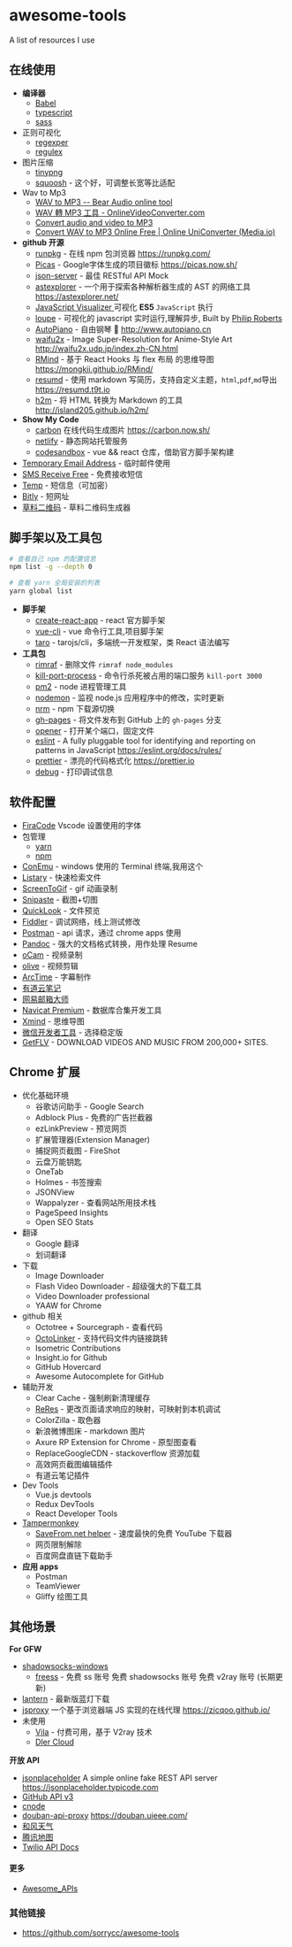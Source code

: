 # awesome-tools

A list of resources I use

## 在线使用

- **编译器**
  - [Babel](https://babeljs.io/repl)
  - [typescript](https://www.typescriptlang.org/play/index.html)
  - [sass](https://www.sassmeister.com/)
- 正则可视化
  - [regexper](https://regexper.com/)
  - [regulex](https://jex.im/regulex/)
- 图片压缩
  - [tinypng](https://tinypng.com/)
  - [squoosh](https://squoosh.app) - 这个好，可调整长宽等比适配
- Wav to Mp3
  - [WAV to MP3 -- Bear Audio online tool](https://www.bearaudiotool.com/wav-to-mp3)
  - [WAV 轉 MP3 工具 - OnlineVideoConverter.com](https://www.onlinevideoconverter.com/zh/convert-wav-to-mp3)
  - [Convert audio and video to MP3](https://audio.online-convert.com/convert-to-mp3)
  - [Convert WAV to MP3 Online Free | Online UniConverter (Media.io)](https://www.media.io/convert/wav-to-mp3.html)
- **github 开源**
  - [runpkg](https://github.com/FormidableLabs/runpkg) - 在线 npm 包浏览器 https://runpkg.com/
  - [Picas](https://github.com/djyde/Picas) - Google字体生成的项目徽标  https://picas.now.sh/
  - [json-server](https://github.com/typicode/json-server) - 最佳 RESTful API Mock
  - [astexplorer](https://astexplorer.net/) - 一个用于探索各种解析器生成的 AST 的网络工具 https://astexplorer.net/
  - [JavaScript Visualizer ](https://tylermcginnis.com/javascript-visualizer/) 可视化 **ES5** `JavaScript` 执行
  - [loupe](https://github.com/latentflip/loupe) - 可视化的 javascript 实时运行,理解异步, Built by [Philip Roberts](http://github.com/latentflip)
  - [AutoPiano](https://github.com/WarpPrism/AutoPiano) - 自由钢琴 🎹 http://www.autopiano.cn
  - [waifu2x](https://github.com/nagadomi/waifu2x) - Image Super-Resolution for Anime-Style Art http://waifu2x.udp.jp/index.zh-CN.html
  - [RMind](https://github.com/Mongkii/RMind) - 基于 React Hooks 与 flex 布局 的思维导图 https://mongkii.github.io/RMind/
  - [resumd](https://github.com/timqian/resumd) - 使用 markdown 写简历，支持自定义主题，`html`,`pdf`,`md`导出 https://resumd.t9t.io
  - [h2m](https://github.com/island205/h2m/) - 将 HTML 转换为 Markdown 的工具 http://island205.github.io/h2m/
- **Show My Code**
  - [carbon](https://carbon.now.sh/) 在线代码生成图片 https://carbon.now.sh/
  - [netlify](https://www.netlify.com/) - 静态网站托管服务
  - [codesandbox](https://codesandbox.io/u/xiaoyueyue165) - vue && react 仓库，借助官方脚手架构建
- [Temporary Email Address](https://temp-mail.org) - 临时邮件使用
- [SMS Receive Free](https://smsreceivefree.com/) - 免费接收短信
- [Temp](https://temp.pm/) - 短信息（可加密）
- [Bitly](https://bitly.com/) - 短网址
- [草料二维码](https://cli.im/) - 草料二维码生成器

## 脚手架以及工具包

```bash
# 查看自己 npm 的配置信息
npm list -g --depth 0

# 查看 yarn 全局安装的列表
yarn global list
```

- **脚手架**
  - [create-react-app](https://github.com/facebook/create-react-app) - react 官方脚手架
  - [vue-cli](https://github.com/vuejs/vue-cli) - vue 命令行工具,项目脚手架
  - [taro](https://github.com/NervJS/taro) - tarojs/cli，多端统一开发框架，类 React 语法编写
- **工具包**
  - [rimraf](https://github.com/isaacs/rimraf) - 删除文件 `rimraf node_modules`
  - [kill-port-process](https://github.com/hilleer/kill-port-process) - 命令行杀死被占用的端口服务 `kill-port 3000`
  - [pm2](https://github.com/Unitech/pm2) - node 进程管理工具
  - [nodemon](https://github.com/remy/nodemon/) - 监视 node.js 应用程序中的修改，实时更新
  - [nrm](https://github.com/Pana/nrm) - npm 下载源切换
  - [gh-pages](https://github.com/tschaub/gh-pages) - 将文件发布到 GitHub 上的 `gh-pages` 分支
  - [opener](https://github.com/domenic/opener) - 打开某个端口，固定文件
  - [eslint](https://github.com/eslint/eslint) - A fully pluggable tool for identifying and reporting on patterns in JavaScript https://eslint.org/docs/rules/
  - [prettier](https://github.com/prettier/prettier/) - 漂亮的代码格式化 https://prettier.io
  - [debug](https://github.com/visionmedia/debug) - 打印调试信息

## 软件配置

- [FiraCode](https://github.com/tonsky/FiraCode) Vscode 设置使用的字体
- 包管理
  - [yarn](https://yarnpkg.com/zh-Hant/)
  - [npm](https://github.com/npm/cli)
- [ConEmu](https://github.com/Maximus5/ConEmu/) - windows 使用的 Terminal 终端,我用这个
- [Listary](https://www.listary.com/) - 快速检索文件
- [ScreenToGif](https://www.screentogif.com/) - gif 动画录制
- [Snipaste](https://zh.snipaste.com/) - 截图+切图
- [QuickLook](https://pooi.moe/QuickLook/) - 文件预览
- [Fiddler](https://www.telerik.com/fiddler) - 调试网络，线上测试修改
- [Postman](https://www.getpostman.com/) - api 请求，通过 chrome apps 使用
- [Pandoc](https://github.com/jgm/pandoc) - 强大的文档格式转换，用作处理 Resume
- [oCam](http://ohsoft.net/eng/) - 视频录制
- [olive](https://github.com/olive-editor/olive) - 视频剪辑
- [ArcTime](https://arctime.org/) - 字幕制作
- [有道云笔记](https://note.youdao.com/)
- [网易邮箱大师](https://mail.163.com/dashi/)
- [Navicat Premium](https://www.navicat.com.cn/products/navicat-premium) - 数据库合集开发工具
- [Xmind](https://www.xmind.cn/xmind8-pro/) - 思维导图
- [微信开发者工具](https://developers.weixin.qq.com/miniprogram/dev/devtools/download.html) - 选择稳定版
- [GetFLV](http://www.vdigger.com/index.html) - DOWNLOAD VIDEOS AND MUSIC FROM 200,000+ SITES.

## Chrome 扩展

- 优化基础环境
  - 谷歌访问助手 - Google Search
  - Adblock Plus - 免费的广告拦截器
  - ezLinkPreview - 预览网页
  - 扩展管理器(Extension Manager)
  - 捕捉网页截图 - FireShot
  - 云盘万能钥匙
  - OneTab
  - Holmes - 书签搜索
  - JSONView
  - Wappalyzer - 查看网站所用技术栈
  - PageSpeed Insights
  - Open SEO Stats
- 翻译
  - Google 翻译
  - 划词翻译
- 下载
  - Image Downloader
  - Flash Video Downloader - 超级强大的下载工具
  - Video Downloader professional
  - YAAW for Chrome
- github 相关
  - Octotree + Sourcegraph - 查看代码
  - [OctoLinker](https://github.com/OctoLinker/OctoLinker) - 支持代码文件内链接跳转
  - Isometric Contributions
  - Insight.io for Github
  - GitHub Hovercard
  - Awesome Autocomplete for GitHub
- 辅助开发
  - Clear Cache - 强制刷新清理缓存
  - [ReRes](https://github.com/annnhan/ReRes) - 更改页面请求响应的映射，可映射到本机调试
  - ColorZilla - 取色器
  - 新浪微博图床 - markdown 图片
  - Axure RP Extension for Chrome - 原型图查看
  - ReplaceGoogleCDN - stackoverflow 资源加载
  - 高效网页截图编辑插件
  - 有道云笔记插件
- Dev Tools
  - Vue.js devtools
  - Redux DevTools
  - React Developer Tools
- [Tampermonkey](https://greasyfork.org/zh-TW)
  - [SaveFrom.net helper](https://zh.savefrom.net/1-how-to-download-youtube-video.html) - 速度最快的免费 YouTube 下载器
  - 网页限制解除
  - 百度网盘直链下载助手
- **应用 apps**
  - Postman
  - TeamViewer
  - Gliffy 绘图工具

## 其他场景

**For GFW**

- [shadowsocks-windows](https://github.com/shadowsocks/shadowsocks-windows)
  - [freess](https://github.com/max2max/freess) - 免费 ss 账号 免费 shadowsocks 账号 免费 v2ray 账号 (长期更新)
- [lantern](https://github.com/getlantern/download) - 最新版蓝灯下载
- [jsproxy](https://github.com/EtherDream/jsproxy) 一个基于浏览器端 JS 实现的在线代理 https://zjcqoo.github.io/
- 未使用
  - [Vila](https://vilavpn.com/) - 付费可用，基于 V2ray 技术
  - [Dler Cloud](https://dlercloud.org/)

**开放 API**

- [jsonplaceholder](https://github.com/typicode/jsonplaceholder) A simple online fake REST API server https://jsonplaceholder.typicode.com
- [GitHub API v3](https://developer.github.com/v3/)
- [cnode](https://cnodejs.org/api)
- [douban-api-proxy](https://github.com/zce/douban-api-proxy) https://douban.uieee.com/
- [和风天气](https://dev.heweather.com/docs/api/weather)
- [腾讯地图](https://lbs.qq.com/webservice_v1/index.html)
- [Twilio API Docs](https://www.twilio.com/docs/)

#### 更多

- [Awesome_APIs](https://github.com/TonnyL/Awesome_APIs/blob/master/README-zh.md)

### 其他链接

- https://github.com/sorrycc/awesome-tools
